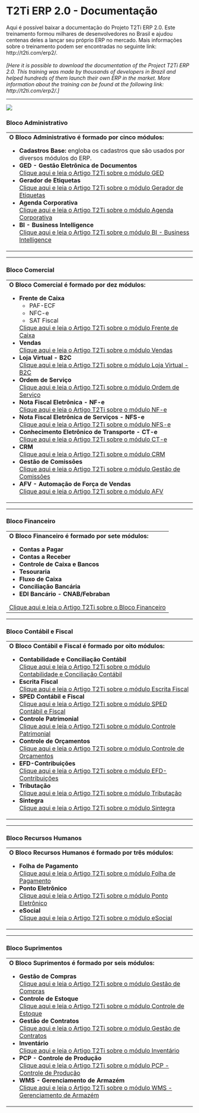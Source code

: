 <html>
<div class="bloco">
                    <div class="titulo_bloco">
                        <h1>T2Ti ERP 2.0 - Documentação</h1>
                    </div>
  Aqui é possível baixar a documentação do Projeto T2Ti ERP 2.0. Este treinamento formou milhares de desenvolvedores no Brasil e ajudou centenas deles a lançar seu próprio ERP no mercado. Mais informações sobre o treinamento podem ser encontradas no seguinte link: http://t2ti.com/erp2/. 
  	<br /><br />
  <i>
  [Here it is possible to download the documentation of the Project T2Ti ERP 2.0. This training was made by thousands of developers in Brazil and helped hundreds of them launch their own ERP in the market. More information about the training can be found at the following link: http://t2ti.com/erp2/.]
  </i>
                    <hr />
                    <img src="http://t2ti.com/images/erp/t2ti_erp_2.jpg" />
                    <br />              
                    <h3>Bloco Administrativo</h3> 
                        <table width="100%" >
                            <tr>
                                <td>
                                <b>O Bloco Administrativo é formado por cinco módulos: </b>
                                    <ul>
                                        <li>
                                            <b>Cadastros Base:</b> engloba os cadastros que são usados por diversos módulos do ERP.
                                        </li>
                                        <li>
                                            <b> GED - Gestão Eletrônica de Documentos </b> <br />
                                            <a href="http://t2ti.com/erp2/artigos/GED.pdf" target="_blank">Clique aqui e leia o Artigo T2Ti sobre o módulo GED</a>
                                        </li>
                                        <li>
                                            <b> Gerador de Etiquetas </b> <br />
                                            <a href="http://t2ti.com/erp2/artigos/GeradorEtiquetas.pdf" target="_blank">Clique aqui e leia o Artigo T2Ti sobre o módulo Gerador de Etiquetas</a>
                                        </li>
                                        <li>
                                            <b> Agenda Corporativa </b> <br />
                                            <a href="http://t2ti.com/erp2/artigos/AgendaCorporativa.pdf" target="_blank">Clique aqui e leia o Artigo T2Ti sobre o módulo Agenda Corporativa</a>
                                        </li>
                                        <li>
                                            <b> BI - Business Intelligence </b> <br />
                                            <a href="http://t2ti.com/erp2/artigos/BI.pdf" target="_blank">Clique aqui e leia o Artigo T2Ti sobre o módulo BI - Business Intelligence</a>
                                        </li>
                                    </ul>
                                </td>
                            </tr>
                        </table>
                        <hr />
                    <h3>Bloco Comercial</h3> 
                        <table width="100%">
                            <tr>
                                <td>
                                <b>O Bloco Comercial é formado por dez módulos: </b>
                                    <ul>
                                        <li>
                                            <b> Frente de Caixa </b> <br />
                                            <ul>
                                                <li>PAF-ECF</li>
                                                <li>NFC-e</li>
                                                <li>SAT Fiscal</li>
                                            </ul>
                                            <a href="http://t2ti.com/erp2/artigos/FrenteCaixa.pdf" target="_blank">Clique aqui e leia o Artigo T2Ti sobre o módulo Frente de Caixa</a>
                                        </li>
                                        <li>
                                        <b>     Vendas </b> <br />
                                            <a href="http://t2ti.com/erp2/artigos/VendasLojaVirtualComissoes.pdf" target="_blank">Clique aqui e leia o Artigo T2Ti sobre o módulo Vendas</a>
                                        </li>
                                        <li>
                                        <b>     Loja Virtual - B2C </b> <br />
                                            <a href="http://t2ti.com/erp2/artigos/VendasLojaVirtualComissoes.pdf" target="_blank">Clique aqui e leia o Artigo T2Ti sobre o módulo Loja Virtual - B2C</a>
                                        </li>
                                        <li>
                                        <b>     Ordem de Serviço </b> <br />
                                            <a href="http://t2ti.com/erp2/artigos/OrdemServico.pdf" target="_blank">Clique aqui e leia o Artigo T2Ti sobre o módulo Ordem de Serviço</a>
                                        </li>
                                        <li>
                                        <b>     Nota Fiscal Eletrônica - NF-e </b> <br />
                                            <a href="http://t2ti.com/erp2/artigos/NF-e_NFS-e.pdf" target="_blank">Clique aqui e leia o Artigo T2Ti sobre o módulo NF-e</a>
                                        </li>
                                        <li>
                                        <b>     Nota Fiscal Eletrônica de Serviços - NFS-e </b> <br />
                                            <a href="http://t2ti.comhttp://t2ti.com/erp2/artigos/NF-e_NFS-e.pdf" target="_blank">Clique aqui e leia o Artigo T2Ti sobre o módulo NFS-e</a>
                                        </li>
                                        <li>
                                        <b>     Conhecimento Eletrônico de Transporte - CT-e </b> <br />
                                            <a href="http://t2ti.com/erp2/artigos/CT-e.pdf" target="_blank">Clique aqui e leia o Artigo T2Ti sobre o módulo CT-e</a>
                                        </li>
                                        <li>
                                        <b>     CRM </b> <br />
                                            <a href="http://t2ti.com/erp2/artigos/CRM_AFV.pdf" target="_blank">Clique aqui e leia o Artigo T2Ti sobre o módulo CRM</a>
                                        </li>
                                        <li>
                                        <b>     Gestão de Comissões </b> <br />
                                            <a href="http://t2ti.com/erp2/artigos/VendasLojaVirtualComissoes.pdf" target="_blank">Clique aqui e leia o Artigo T2Ti sobre o módulo Gestão de Comissões</a>
                                        </li>
                                        <li>
                                        <b>     AFV - Automação de Força de Vendas</b> <br />
                                            <a href="http://t2ti.com/erp2/artigos/CRM_AFV.pdf" target="_blank">Clique aqui e leia o Artigo T2Ti sobre o módulo AFV</a>
                                        </li>
                                    </ul>
                                </td>
                            </tr>
                        </table>
                        <hr />
                    <h3>Bloco Financeiro</h3> 
                        <table width="100%" >
                            <tr>
                                <td>
                                <b>O Bloco Financeiro é formado por sete módulos: </b>
                                    <ul>
                                        <li>
                                            <b>Contas a Pagar </b>
                                        </li>
                                        <li>
                                            <b>Contas a Receber</b>
                                        </li>
                                        <li>
                                            <b>Controle de Caixa e Bancos   </b>
                                        </li>
                                        <li>
                                            <b>Tesouraria</b>
                                        </li>
                                        <li>
                                            <b>Fluxo de Caixa</b>
                                        </li>
                                        <li>
                                            <b>Conciliação Bancária</b>
                                        </li>
                                        <li>
                                            <b>EDI Bancário - CNAB/Febraban</b>
                                        </li>
                                    </ul>
                                    <a href="http://t2ti.com/erp2/artigos/Financeiro.pdf" target="_blank">Clique aqui e leia o Artigo T2Ti sobre o Bloco Financeiro</a>
                                </td>
                            </tr>
                        </table>
                        <hr />
                    <h3>Bloco Contábil e Fiscal</h3> 
                        <table width="100%">
                            <tr>
                                <td>
                                <b>O Bloco Contábil e Fiscal é formado por oito módulos: </b>
                                    <ul>
                                        <li>
                                        <b>     Contabilidade e Conciliação Contábil</b> <br />
                                            <a href="http://t2ti.com/erp2/artigos/Contabil_Conciliacao.pdf" target="_blank">Clique aqui e leia o Artigo T2Ti sobre o módulo Contabilidade e Conciliação Contábil</a>
                                        </li>
                                        <li>
                                            <b> Escrita Fiscal </b> <br />
                                            <a href="http://t2ti.com/erp2/artigos/EscritaFiscal.pdf" target="_blank">Clique aqui e leia o Artigo T2Ti sobre o módulo Escrita Fiscal</a>
                                        </li>
                                        <li>
                                            <b> SPED Contábil e Fiscal </b> <br />
                                            <a href="http://t2ti.com/erp2/artigos/Sped.pdf" target="_blank">Clique aqui e leia o Artigo T2Ti sobre o módulo SPED Contábil e Fiscal</a>
                                        </li>
                                        <li>
                                            <b> Controle Patrimonial </b> <br />
                                            <a href="http://t2ti.com/erp2/artigos/Patrimonio.pdf" target="_blank">Clique aqui e leia o Artigo T2Ti sobre o módulo Controle Patrimonial</a>
                                        </li>
                                        <li>
                                        <b>     Controle de Orçamentos </b> <br />
                                            <a href="http://t2ti.com/erp2/artigos/Orcamentos.pdf" target="_blank">Clique aqui e leia o Artigo T2Ti sobre o módulo Controle de Orçamentos</a>
                                        </li>
                                        <li>
                                        <b>     EFD-Contribuições </b> <br />
                                            <a href="http://t2ti.com/erp2/artigos/EFD-Contribuicoes.pdf" target="_blank">Clique aqui e leia o Artigo T2Ti sobre o módulo EFD-Contribuições</a>
                                        </li>
                                        <li>
                                            <b> Tributação </b> <br />
                                            <a href="http://t2ti.com/erp2/artigos/Tributacao.pdf" target="_blank">Clique aqui e leia o Artigo T2Ti sobre o módulo Tributação</a>
                                        </li>
                                        <li>
                                            <b> Sintegra </b> <br />
                                            <a href="http://t2ti.com/erp2/artigos/Sintegra.pdf" target="_blank">Clique aqui e leia o Artigo T2Ti sobre o módulo Sintegra</a>
                                        </li>
                                    </ul>
                                </td>
                            </tr>
                        </table>
                        <hr />
                    <h3>Bloco Recursos Humanos</h3> 
                        <table width="100%" >
                            <tr>
                                <td>
                                <b>O Bloco Recursos Humanos é formado por três módulos: </b>
                                    <ul>
                                        <li>
                                            <b>Folha de Pagamento</b> <br />
                                            <a href="http://t2ti.com/erp2/artigos/Folha_eSocial.pdf" target="_blank">Clique aqui e leia o Artigo T2Ti sobre o módulo Folha de Pagamento</a>
                                        </li>
                                        <li>
                                            <b>Ponto Eletrônico</b> <br />
                                            <a href="http://t2ti.com/erp2/artigos/Ponto.pdf" target="_blank">Clique aqui e leia o Artigo T2Ti sobre o módulo Ponto Eletrônico</a>
                                        </li>
                                        <li>
                                            <b>eSocial</b> <br />
                                            <a href="/erp2/artigos/Folha_eSocial.pdf" target="_blank">Clique aqui e leia o Artigo T2Ti sobre o módulo eSocial</a>
                                        </li>
                                    </ul>
                                </td>
                            </tr>
                        </table>
                        <hr />                      
                    <h3>Bloco Suprimentos</h3> 
                        <table width="100%">
                            <tr>
                                <td>
                                <b>O Bloco Suprimentos é formado por seis módulos: </b>
                                    <ul>
                                        <li>
                                            <b> Gestão de Compras </b> <br />
                                            <a href="http://t2ti.com/erp2/artigos/Compras.pdf" target="_blank">Clique aqui e leia o Artigo T2Ti sobre o módulo Gestão de Compras</a>
                                        </li>
                                        <li>
                                        <b>     Controle de Estoque </b> <br />
                                            <a href="http://t2ti.com/erp2/artigos/Estoque_Inventario.pdf" target="_blank">Clique aqui e leia o Artigo T2Ti sobre o módulo Controle de Estoque</a>
                                        </li>
                                        <li>
                                        <b>     Gestão de Contratos </b> <br />
                                            <a href="http://t2ti.com/erp2/artigos/Contratos.pdf" target="_blank">Clique aqui e leia o Artigo T2Ti sobre o módulo Gestão de Contratos</a>
                                        </li>
                                        <li>
                                        <b>     Inventário </b> <br />
                                            <a href="http://t2ti.com/erp2/artigos/Estoque_Inventario.pdf" target="_blank">Clique aqui e leia o Artigo T2Ti sobre o módulo Inventário</a>
                                        </li>
                                        <li>
                                        <b>     PCP - Controle de Produção </b> <br />
                                            <a href="http://t2ti.com/erp2/artigos/PCP.pdf" target="_blank">Clique aqui e leia o Artigo T2Ti sobre o módulo PCP - Controle de Produção</a>
                                        </li>
                                        <li>
                                        <b>     WMS - Gerenciamento de Armazém </b> <br />
                                            <a href="http://t2ti.com/erp2/artigos/WMS.pdf" target="_blank">Clique aqui e leia o Artigo T2Ti sobre o módulo WMS - Gerenciamento de Armazém</a>
                                        </li>
                                    </ul>
                                </td>
                            </tr>
                        </table>
                        <br />
                </div>
</html>
